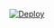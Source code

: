 [![Deploy](https://www.herokucdn.com/deploy/button.svg)](https://heroku.com/deploy?template=https://github.com/OxyNotOp/OxyXmusic)
